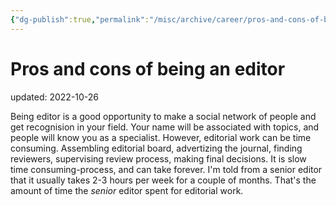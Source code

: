 ```yaml
---
{"dg-publish":true,"permalink":"/misc/archive/career/pros-and-cons-of-being-an-editor/","dgPassFrontmatter":true}
---
```



# Pros and cons of being an editor
updated: 2022-10-26


Being editor is a good opportunity to make a social network of people and get recognision in your field. Your name will be associated with topics, and people will know you as a specialist. However, editorial work can be time consuming. Assembling editorial board, advertizing the journal, finding reviewers, supervising review process, making final decisions. It is slow time consuming-process, and can take forever. I'm told from a senior editor that it usually takes 2-3 hours per week for a couple of months. That's the amount of time the *senior* editor spent for editorial work. 

